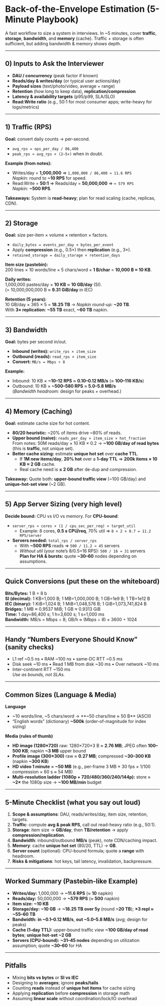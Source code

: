 # Back-of-the-Envelope Estimation (5-Minute Playbook)

A fast workflow to size a system in interviews. In ~5 minutes, cover **traffic**, **storage**, **bandwidth**, and **memory** (cache). Traffic + storage is often sufficient, but adding bandwidth & memory shows depth.

---

## 0) Inputs to Ask the Interviewer
- **DAU / concurrency** (peak factor if known)
- **Reads/day & writes/day** (or typical user actions/day)
- **Payload sizes** (text/photo/video, average + range)
- **Retention** (how long to keep data), **replication/compression**
- **Latency & availability targets** (p95/p99, SLA/SLO)
- **Read:Write ratio** (e.g., 50:1 for most consumer apps; write-heavy for logs/metrics)

---

## 1) Traffic (RPS)
**Goal:** convert daily counts → per-second.

- `avg_rps = ops_per_day / 86,400`
- `peak_rps ≈ avg_rps × (2–5×)` when in doubt.

**Example (from notes):**  
- Writes/day = **1,000,000** ⇒ `1,000,000 / 86,400 ≈ 11.6 RPS`  
  *Napkin:* round to **~10 RPS** for speed.  
- Read:Write = **50:1** ⇒ Reads/day = **50,000,000** ⇒ `≈ 579 RPS`  
  *Napkin:* **~500 RPS**.

**Takeaways:** System is **read-heavy**; plan for read scaling (cache, replicas, CDN).

---

## 2) Storage
**Goal:** size per-item × volume × retention × factors.

- `daily_bytes = events_per_day × bytes_per_event`
- Apply **compression** (e.g., 0.5×) then **replication** (e.g., 3×).
- `retained_storage = daily_storage × retention_days`

**Item size (pastebin):**  
200 lines × 10 words/line × 5 chars/word × **1 B/char** = **10,000 B ≈ 10 KB**.

**Daily writes:**  
1,000,000 pastes/day × **10 KB** ≈ **10 GB/day** (SI).  
(= 10,000,000,000 B ≈ **9.31 GiB/day** in IEC)

**Retention (5 years):**  
10 GB/day × 365 × 5 = **18.25 TB** → *Napkin round-up:* **~20 TB**.  
With **3× replication**: **~55 TB** exact, **~60 TB** napkin.

---

## 3) Bandwidth
**Goal:** bytes per second in/out.

- **Inbound (writes):** `write_rps × item_size`
- **Outbound (reads):** `read_rps × item_size`
- **Convert:** `MB/s = Mbps ÷ 8`

**Example:**  
- Inbound: 10 KB × **~10–12 RPS** ≈ **0.10–0.12 MB/s** (≈ **100–116 KB/s**)  
- Outbound: 10 KB × **~500–580 RPS** ≈ **5.0–5.8 MB/s**  
(*Bandwidth headroom:* design for peaks + overhead.)

---

## 4) Memory (Caching)
**Goal:** estimate cache size for hot content.

- **80/20 heuristic:** ~20% of items drive ~80% of reads.
- **Upper bound (naive):** `reads_per_day × item_size × hot_fraction`  
  From notes: 50M reads/day × 10 KB × 0.2 → **~100 GB/day of read bytes** (this is **traffic**, not unique set).
- **Better cache sizing:** estimate **unique hot set** over **cache TTL**.
  - If **1M new items/day**, **20% hot** over a **1-day TTL** ⇒ **200k items × 10 KB ≈ 2 GB** cache.
  - Real cache need is **≤ 2 GB** after de-dup and compression.

**Takeaway:** Quote both: **upper-bound traffic view** (~100 GB/day) and **unique-hot-set view** (~2 GB).

---

## 5) App Server Sizing (very high level)
**Decide bound:** CPU vs I/O vs memory. For **CPU-bound**:

- `server_rps ≈ cores × (1 / cpu_sec_per_req) × target_util`
  - Example: 8 cores, **0.5 s CPU/req**, 70% util ⇒ `8 × 2 × 0.7 = 11.2 RPS/server`
- **Servers needed:** `total_rps / server_rps`
  - With **~500 RPS** reads ⇒ `500 / 11.2 ≈ 45` servers  
  - *Without util* (your note’s 8/0.5=16 RPS): `500 / 16 ≈ 31` servers  
**Plan for HA & bursts:** quote **~30–60** nodes depending on assumptions.

---

## Quick Conversions (put these on the whiteboard)
**Bits/Bytes:** 1 B = 8 b  
**SI (decimal):** 1 KB=1,000 B; 1 MB=1,000,000 B; 1 GB=1e9 B; 1 TB=1e12 B  
**IEC (binary):** 1 KiB=1,024 B; 1 MiB=1,048,576 B; 1 GiB=1,073,741,824 B  
**Bridges:** 1 MB ≈ 0.9537 MiB; 1 GB ≈ 0.9313 GiB  
**Time:** 1 day=86,400 s; 1 h=3,600 s; 1 s=1,000 ms  
**Bandwidth:** MB/s = Mbps ÷ 8; GB/h ≈ (Mbps ÷ 8) × 3600 ÷ 1024

---

## Handy “Numbers Everyone Should Know” (sanity checks)
- L1 ref ~0.5 ns • RAM ~100 ns • same-DC RTT ~0.5 ms  
- Disk seek ~10 ms • Read 1 MB from disk ~30 ms • Over network ~10 ms  
- Inter-continent RTT ~150 ms  
*Use as bounds, not SLAs.*

---

## Common Sizes (Language & Media)
**Language**
- ~10 words/line, ~5 chars/word → **~50 chars/line ≈ 50 B** (ASCII)
- “English words” (dictionary) **~500k** (order-of-magnitude for index sizing)

**Media (rules of thumb)**
- **HD image (1280×720)** raw: 1280×720×3 B ≈ **2.76 MB**; JPEG often **100–500 KB**; napkin **~3 MB** upper bound
- **Profile image (300×300)** raw ≈ **0.27 MB**; compressed **~30–300 KB** (napkin **~300 KB**)
- **HD video 1 minute** ≈ **~50 MB** (e.g., per-frame 3 MB × 30 fps × 1/100 compression × 60 s ≈ 54 MB)
- **Multi-resolution ladder (1080p + 720/480/360/240/144p):** store ≈ **~2×** the 1080p size → **~100 MB/min** budget

---

## 5-Minute Checklist (what you say out loud)
1. **Scope & assumptions**: DAU, reads/writes/day, item size, retention, targets.
2. **Traffic**: compute **avg & peak RPS**, call out read-heavy ratio (e.g., 50:1).
3. **Storage**: item size → **GB/day**, then **TB/retention** → apply **compression/replication**.
4. **Bandwidth**: inbound/outbound **MB/s** (peak), note CDN/caching impact.
5. **Memory**: cache **unique hot set** (80/20, TTL) → **GB**.
6. **Server count** (optional): CPU-bound formula; quote a **range** with headroom.
7. **Risks & mitigations**: hot keys, tail latency, invalidation, backpressure.

---

## Worked Summary (Pastebin-like Example)
- **Writes/day:** 1,000,000 → **~11.6 RPS** (≈ **10** napkin)
- **Reads/day:** 50,000,000 → **~579 RPS** (≈ **500** napkin)
- **Item size:** **~10 KB**
- **Storage/day:** **~10 GB** → **~18.25 TB over 5y** (round **~20 TB**); **×3 repl ≈ ~55–60 TB**
- **Bandwidth:** **in ~0.1–0.12 MB/s**, **out ~5.0–5.8 MB/s** (avg; design for peaks)
- **Cache (1-day TTL):** upper-bound traffic view **~100 GB/day of read bytes**; **unique hot-set ~2 GB**
- **Servers (CPU-bound):** **~31–45 nodes** depending on utilization assumption; quote **~30–60** for HA

---

## Pitfalls
- Mixing **bits vs bytes** or **SI vs IEC**
- Designing to **averages**; ignore **peaks/tails**
- Counting **reads** instead of **unique hot items** for cache sizing
- Applying **replication** before **compression** in storage math
- Assuming **linear scale** without coordination/lock/IO overhead

